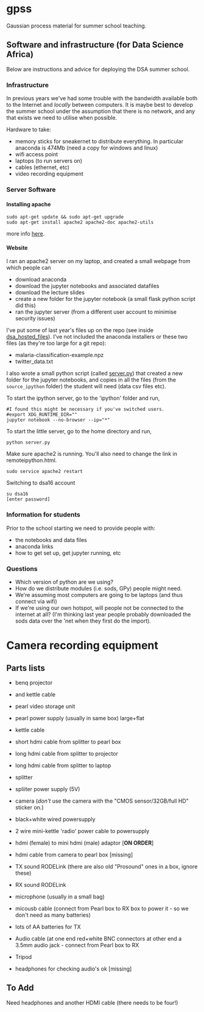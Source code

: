 # gpss
Gaussian process material for summer school teaching.

## Software and infrastructure (for Data Science Africa)
Below are instructions and advice for deploying the DSA summer school.

### Infrastructure
In previous years we've had some trouble with the bandwidth available both to the Internet and *locally* between computers. It is maybe best to develop the summer school under the assumption that there is no network, and any that exists we need to utilise when possible.

Hardware to take:
 - memory sticks for sneakernet to distribute everything. In particular anaconda is 474Mb (need a copy for windows and linux)
 - wifi access point
 - laptops (to run servers on)
 - cables (ethernet, etc)
 - video recording equipment

### Server Software
#### Installing apache
```
sudo apt-get update && sudo apt-get upgrade
sudo apt-get install apache2 apache2-doc apache2-utils
```
more info <a href="https://www.linode.com/docs/web-servers/apache/apache-web-server-on-ubuntu-14-04">here</a>.

#### Website
I ran an apache2 server on my laptop, and created a small webpage from which people can
 - download anaconda
 - download the jupyter notebooks and associated datafiles
 - download the lecture slides
 - create a new folder for the jupyter notebook (a small flask python script did this)
 - ran the jupyter server (from a different user account to minimise security issues)
 
I've put some of last year's files up on the repo (see inside <a href="https://github.com/sods/gpss/tree/master/dsa_hosted_files">dsa_hosted_files</a>). I've not included the anaconda installers or these two files (as they're too large for a git repo):
- malaria-classification-example.npz
- twitter_data.txt

I also wrote a small python script (called <a href="https://github.com/sods/gpss/blob/master/server.py">server.py</a>) that created a new folder for the jupyter notebooks, and copies in all the files (from the ```source_ipython``` folder) the student will need (data csv files etc).

To start the ipython server, go to the 'ipython' folder and run,
```
#I found this might be necessary if you've switched users.
#export XDG_RUNTIME_DIR="" 
jupyter notebook --no-browser --ip="*"
```
To start the little server, go to the home directory and run,
```
python server.py
```
Make sure apache2 is running. You'll also need to change the link in remoteipython.html.
```
sudo service apache2 restart
```

Switching to dsa16 account
```
su dsa16
[enter password]
```

### Information for students
Prior to the school starting we need to provide people with:
 - the notebooks and data files
 - anaconda links
 - how to get set up, get jupyter running, etc
 
### Questions
- Which version of python are we using?
- How do we distribute modules (i.e. sods, GPy) people might need.
- We're assuming most computers are going to be laptops (and thus connect via wifi)
- If we're using our own hotspot, will people not be connected to the internet at all? (I'm thinking last year people probably downloaded the sods data over the 'net when they first do the import).

# Camera recording equipment
## Parts lists

- benq projector
- and kettle cable

- pearl video storage unit
- pearl power supply (usually in same box) large+flat
- kettle cable

- short hdmi cable from splitter to pearl box
- long hdmi cable from splitter to projector
- long hdmi cable from splitter to laptop

- splitter
- spliiter power supply (5V)

- camera (*don't* use the camera with the "CMOS sensor/32GB/full HD" sticker on.)
- black+white wired powersupply
- 2 wire mini-kettle 'radio' power cable to powersupply
- hdmi (female) to mini hdmi (male) adaptor [**ON ORDER**]
- hdmi cable from camera to pearl box [missing]

- TX sound RODELink (there are also old "Prosound" ones in a box, ignore these)
- RX sound RODELink 
- microphone (usually in a small bag)
- micousb cable (connect from Pearl box to RX box to power it - so we don't need as many batteries)
- lots of AA batteries for TX
- Audio cable (at one end red+white BNC connectors at other end a 3.5mm audio jack - connect from Pearl box to RX

- Tripod

- headphones for checking audio's ok [missing]

## To Add

Need headphones and another HDMI cable (there needs to be four!)

